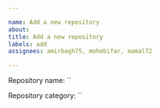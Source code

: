 ```yaml
---

name: Add a new repository 
about: 
title: Add a new repository 
labels: add
assignees: amirbagh75, mohebifar, mamal72

---
```


Repository name: ``         

Repository category: ``